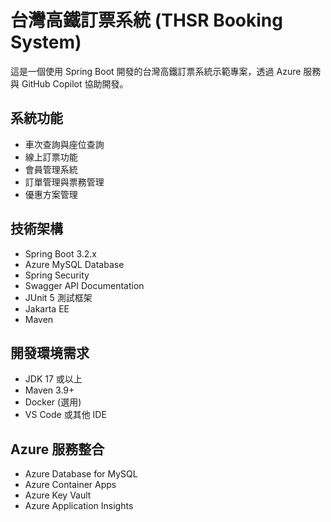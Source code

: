 # 台灣高鐵訂票系統 (THSR Booking System)

這是一個使用 Spring Boot 開發的台灣高鐵訂票系統示範專案，透過 Azure 服務與 GitHub Copilot 協助開發。

## 系統功能

- 車次查詢與座位查詢
- 線上訂票功能
- 會員管理系統
- 訂單管理與票務管理
- 優惠方案管理

## 技術架構

- Spring Boot 3.2.x
- Azure MySQL Database
- Spring Security
- Swagger API Documentation
- JUnit 5 測試框架
- Jakarta EE
- Maven

## 開發環境需求

- JDK 17 或以上
- Maven 3.9+
- Docker (選用)
- VS Code 或其他 IDE

## Azure 服務整合

- Azure Database for MySQL
- Azure Container Apps
- Azure Key Vault
- Azure Application Insights